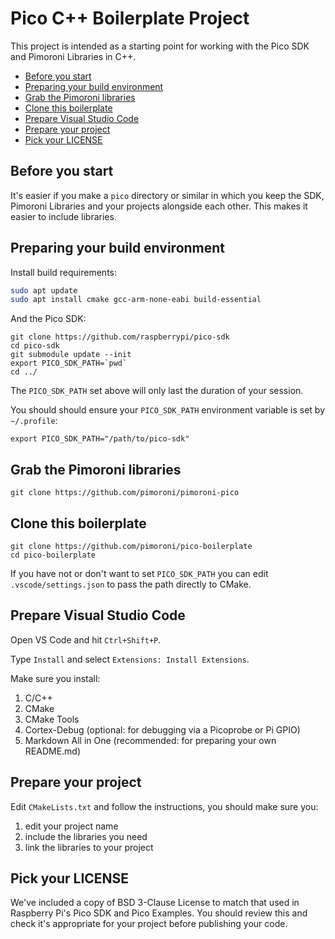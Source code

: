 # Pico C++ Boilerplate Project <!-- omit in toc -->

This project is intended as a starting point for working with the Pico SDK and Pimoroni Libraries in C++.

- [Before you start](#before-you-start)
- [Preparing your build environment](#preparing-your-build-environment)
- [Grab the Pimoroni libraries](#grab-the-pimoroni-libraries)
- [Clone this boilerplate](#clone-this-boilerplate)
- [Prepare Visual Studio Code](#prepare-visual-studio-code)
- [Prepare your project](#prepare-your-project)
- [Pick your LICENSE](#pick-your-license)

## Before you start

It's easier if you make a `pico` directory or similar in which you keep the SDK, Pimoroni Libraries and your projects alongside each other. This makes it easier to include libraries.

## Preparing your build environment

Install build requirements:

```bash
sudo apt update
sudo apt install cmake gcc-arm-none-eabi build-essential
```

And the Pico SDK:

```
git clone https://github.com/raspberrypi/pico-sdk
cd pico-sdk
git submodule update --init
export PICO_SDK_PATH=`pwd`
cd ../
```

The `PICO_SDK_PATH` set above will only last the duration of your session.

You should should ensure your `PICO_SDK_PATH` environment variable is set by `~/.profile`:

```
export PICO_SDK_PATH="/path/to/pico-sdk"
```

## Grab the Pimoroni libraries

```
git clone https://github.com/pimoroni/pimoroni-pico
```

## Clone this boilerplate

```
git clone https://github.com/pimoroni/pico-boilerplate
cd pico-boilerplate
```

If you have not or don't want to set `PICO_SDK_PATH` you can edit `.vscode/settings.json` to pass the path directly to CMake.

## Prepare Visual Studio Code

Open VS Code and hit `Ctrl+Shift+P`.

Type `Install` and select `Extensions: Install Extensions`.

Make sure you install:

1. C/C++
2. CMake
3. CMake Tools
4. Cortex-Debug (optional: for debugging via a Picoprobe or Pi GPIO)
5. Markdown All in One (recommended: for preparing your own README.md)

## Prepare your project

Edit `CMakeLists.txt` and follow the instructions, you should make sure you:

1. edit your project name
2. include the libraries you need
2. link the libraries to your project

## Pick your LICENSE

We've included a copy of BSD 3-Clause License to match that used in Raspberry Pi's Pico SDK and Pico Examples. You should review this and check it's appropriate for your project before publishing your code.
